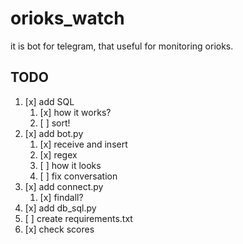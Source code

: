 # orioks_watch

it is bot for telegram, that useful for monitoring orioks.

## TODO

1. [x] add SQL
   1. [x] how it works?
   2. [ ] sort!
2. [x] add bot.py
   1. [x] receive and insert
   2. [x] regex
   3. [ ] how it looks
   4. [ ] fix conversation
3. [x] add connect.py
   1. [x] findall?
4. [x] add db_sql.py
5. [ ] create requirements.txt
6. [x] check scores
